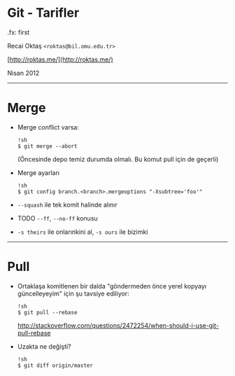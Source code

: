 #   Git - Tarifler

.fx: first

Recai Oktaş `<roktas@bil.omu.edu.tr>`

[http://roktas.me/](http://roktas.me/)

Nisan 2012

---

#   Merge

*   Merge conflict varsa:

        !sh
        $ git merge --abort

    (Öncesinde depo temiz durumda olmalı.  Bu komut pull için de geçerli)

*   Merge ayarları

        !sh
        $ git config branch.<branch>.mergeoptions "-Xsubtree='foo'"

*   `--squash` ile tek komit halinde alınır

*   TODO `--ff`, `--no-ff` konusu

*   `-s theirs` ile onlarınkini al, `-s ours` ile bizimki

---

#   Pull

*   Ortaklaşa komitlenen bir dalda "göndermeden önce yerel kopyayı
    güncelleyeyim" için şu tavsiye ediliyor:

        !sh
        $ git pull --rebase

    http://stackoverflow.com/questions/2472254/when-should-i-use-git-pull-rebase

*   Uzakta ne değişti?

        !sh
        $ git diff origin/master
